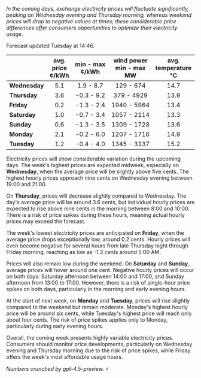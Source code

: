 *In the coming days, exchange electricity prices will fluctuate significantly, peaking on Wednesday evening and Thursday morning, whereas weekend prices will drop to negative values at times; these considerable price differences offer consumers opportunities to optimize their electricity usage.*

Forecast updated Tuesday at 14:46.

|              | avg.<br>price<br>¢/kWh | min - max<br>¢/kWh | wind power<br>min - max<br>MW | avg.<br>temperature<br>°C |
|:-------------|:----------------:|:----------------:|:-------------:|:-------------:|
| **Wednesday** | 5.1 | 1.9 - 8.7 | 129 - 674 | 14.7 |
| **Thursday**     | 3.6 | -0.3 - 9.2 | 379 - 4929 | 13.9 |
| **Friday**   | 0.2 | -1.3 - 2.4 | 1940 - 5964 | 13.4 |
| **Saturday**    | 1.0 | -0.7 - 3.4 | 1057 - 2114 | 13.3 |
| **Sunday**   | 0.6 | -1.3 - 3.5 | 1309 - 1728 | 13.6 |
| **Monday**   | 2.1 | -0.2 - 6.0 | 1207 - 1716 | 14.9 |
| **Tuesday**     | 1.2 | -0.4 - 4.0 | 1345 - 3137 | 15.2 |

Electricity prices will show considerable variation during the upcoming days. The week's highest prices are expected midweek, especially on **Wednesday**, when the average price will be slightly above five cents. The highest hourly prices approach nine cents on Wednesday evening between 19:00 and 21:00.

On **Thursday**, prices will decrease slightly compared to Wednesday. The day's average price will be around 3.6 cents, but individual hourly prices are expected to rise above nine cents in the morning between 8:00 and 10:00. There is a risk of price spikes during these hours, meaning actual hourly prices may exceed the forecast.

The week's lowest electricity prices are anticipated on **Friday**, when the average price drops exceptionally low, around 0.2 cents. Hourly prices will even become negative for several hours from late Thursday night through Friday morning, reaching as low as -1.3 cents around 5:00 AM.

Prices will also remain low during the weekend. On **Saturday** and **Sunday**, average prices will hover around one cent. Negative hourly prices will occur on both days: Saturday afternoon between 14:00 and 17:00, and Sunday afternoon from 13:00 to 17:00. However, there is a risk of single-hour price spikes on both days, particularly in the morning and early evening hours.

At the start of next week, on **Monday** and **Tuesday**, prices will rise slightly compared to the weekend but remain moderate. Monday's highest hourly price will be around six cents, while Tuesday's highest price will reach only about four cents. The risk of price spikes applies only to Monday, particularly during early evening hours.

Overall, the coming week presents highly variable electricity prices. Consumers should monitor price developments, particularly on Wednesday evening and Thursday morning due to the risk of price spikes, while Friday offers the week's most affordable usage hours.

*Numbers crunched by gpt-4.5-preview.* ⚡
